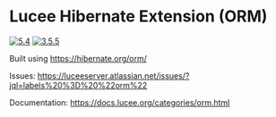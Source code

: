 # Lucee Hibernate Extension (ORM)

[![5.4](https://github.com/lucee/extension-hibernate/actions/workflows/main.yml/badge.svg?branch=5.4)](https://github.com/lucee/extension-hibernate/actions/workflows/main.yml)
[![3.5.5](https://github.com/lucee/extension-hibernate/actions/workflows/main.yml/badge.svg?branch=3.5.5)](https://github.com/lucee/extension-hibernate/actions/workflows/main.yml)

Built using https://hibernate.org/orm/

Issues: https://luceeserver.atlassian.net/issues/?jql=labels%20%3D%20%22orm%22

Documentation: https://docs.lucee.org/categories/orm.html
